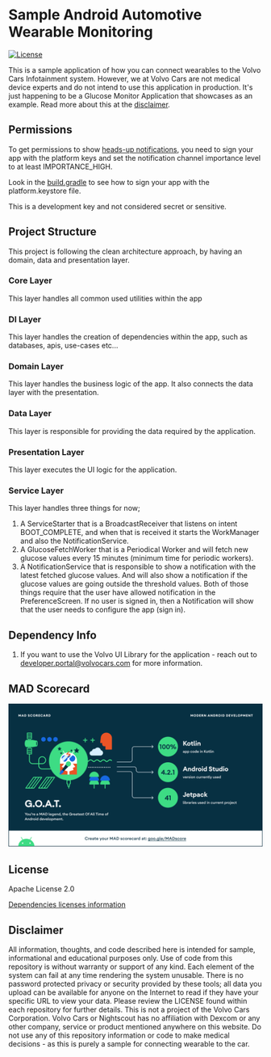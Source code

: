 # Sample Android Automotive Wearable Monitoring

[![License](https://img.shields.io/badge/License-Apache%202.0-blue.svg)](https://github.com/volvo-cars/sample-android-automotive-wearable-monitoring/blob/main/LICENSE.md)

This is a sample application of how you can connect wearables to the Volvo Cars Infotainment system.
However, we at Volvo Cars are not medical device experts and do not intend to use this application
in production. It's just happening to be a Glucose Monitor Application that showcases as an example.
Read more about this at the [disclaimer](#disclaimer).

## Permissions

To get permissions to
show [heads-up notifications](https://developer.android.com/training/cars/notifications#hun), you
need to sign your app with the platform keys and set the notification channel importance level to at
least IMPORTANCE_HIGH.

Look in the [build.gradle](./automotive/build.gradle) to see how to sign your app with the
platform.keystore file.

This is a development key and not considered secret or sensitive.

## Project Structure

This project is following the clean architecture approach, by having an domain, data and
presentation layer.

### Core Layer

This layer handles all common used utilities within the app

### DI Layer

This layer handles the creation of dependencies within the app, such as databases, apis, use-cases
etc...

### Domain Layer

This layer handles the business logic of the app. It also connects the data layer with the
presentation.

### Data Layer

This layer is responsible for providing the data required by the application.

### Presentation Layer

This layer executes the UI logic for the application.

### Service Layer

This layer handles three things for now;

1. A ServiceStarter that is a BroadcastReceiver that listens on intent BOOT_COMPLETE, and when that
   is received it starts the WorkManager and also the NotificationService.
2. A GlucoseFetchWorker that is a Periodical Worker and will fetch new glucose values every 15
   minutes (minimum time for periodic workers).
3. A NotificationService that is responsible to show a notification with the latest fetched glucose
   values. And will also show a notification if the glucose values are going outside the threshold
   values. Both of those things require that the user have allowed notification in the
   PreferenceScreen. If no user is signed in, then a Notification will show that the user needs to
   configure the app (sign in).

## Dependency Info

1. If you want to use the Volvo UI Library for the application - reach out to
   developer.portal@volvocars.com for more information.

## MAD Scorecard

![MAD Scores summary](assets/mad_scorecard/summary.png "MAD scoreboard summary")

## License

Apache License 2.0

[Dependencies licenses information](/automotive/src/main/resources/aboutlibraries.json)

## Disclaimer

All information, thoughts, and code described here is intended for sample, informational and
educational purposes only. Use of code from this repository is without warranty or support of any
kind. Each element of the system can fail at any time rendering the system unusable. There is no
password protected privacy or security provided by these tools; all data you upload can be available
for anyone on the Internet to read if they have your specific URL to view your data. Please review
the LICENSE found within each repository for further details. This is not a project of the Volvo
Cars Corporation. Volvo Cars or Nightscout has no affiliation with Dexcom or any other company,
service or product mentioned anywhere on this website. Do not use any of this repository information
or code to make medical decisions - as this is purely a sample for connecting wearable to the car.

